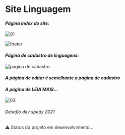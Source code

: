 # Site Linguagem

#### _Página index do site:_

![01](https://user-images.githubusercontent.com/34290569/106665092-a7c92d80-6584-11eb-8867-4ca1e91423ec.PNG)

![footer](https://user-images.githubusercontent.com/34290569/107043946-6a41eb80-67a2-11eb-983a-18306b89e228.PNG)

#### _Página de cadastro de linguagens:_

![pagina de cadastro](https://user-images.githubusercontent.com/34290569/106396462-cbef0800-63e6-11eb-900a-26557ae96eee.PNG)


#### _A página de editar é semelhante a página de cadastro_


#### _A página de LEIA MAIS..._

![03](https://user-images.githubusercontent.com/34290569/106665311-e363f780-6584-11eb-97b6-a3b78484e000.PNG)

###### Desafio dev spedy 2021

:warning: Status do projeto em desenvolvimento...
